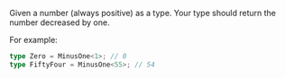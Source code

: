 Given a number (always positive) as a type. Your type should return the number decreased by one.

For example:

```typescript
type Zero = MinusOne<1>; // 0
type FiftyFour = MinusOne<55>; // 54
```

